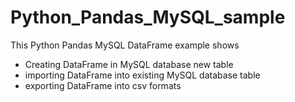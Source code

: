 # Python_Pandas_MySQL_sample
This Python Pandas MySQL DataFrame example shows 

- Creating DataFrame in MySQL database new table
- importing DataFrame into existing MySQL database table
- exporting DataFrame into csv formats




